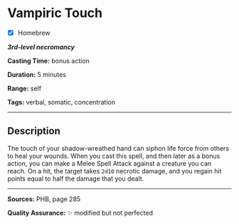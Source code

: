 # Vampiric Touch

- [x] Homebrew

***3rd-level necromancy***

**Casting Time:** bonus action

**Duration:** 5 minutes

**Range:** self

**Tags:** verbal, somatic, concentration

---

## Description
The touch of your shadow-wreathed hand can siphon life force from others to heal your wounds.
When you cast this spell, and then later as a bonus action, you can make a Melee Spell Attack against a creature you can reach.
On a hit, the target takes `2d10` necrotic damage, and you regain hit points equal to half the damage that you dealt.

---

**Sources:** PHB, page 285

**Quality Assurance:** :sparkles: modified but not perfected
